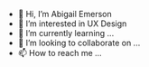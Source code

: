 - 👋 Hi, I’m Abigail Emerson
- 👀 I’m interested in UX Design
- 🌱 I’m currently learning ...
- 💞️ I’m looking to collaborate on ...
- 📫 How to reach me ...

<!---
ae185120/ae185120 is a ✨ special ✨ repository because its `README.md` (this file) appears on your GitHub profile.
You can click the Preview link to take a look at your changes.
--->
